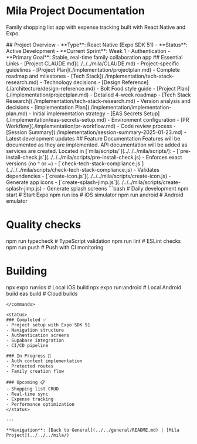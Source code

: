 # Mila Project Documentation

Family shopping list app with expense tracking built with React Native and Expo.

<project-info>
## Project Overview
- **Type**: React Native (Expo SDK 51)
- **Status**: Active Development
- **Current Sprint**: Week 1 - Authentication
- **Primary Goal**: Stable, real-time family collaboration app
</project-info>

<quick-links>
## Essential Links
- [Project CLAUDE.md](../../../mila/CLAUDE.md) - Project-specific guidelines
- [Project Plan](./implementation/projectplan.md) - Complete roadmap and milestones
- [Tech Stack](./implementation/tech-stack-research.md) - Technology decisions
</quick-links>

<architecture>
- [Design Reference](./architecture/design-reference.md) - Bolt Food style guide
</architecture>

<implementation>
- [Project Plan](./implementation/projectplan.md) - Detailed 4-week roadmap
- [Tech Stack Research](./implementation/tech-stack-research.md) - Version analysis and decisions
- [Implementation Plan](./implementation/implementation-plan.md) - Initial implementation strategy
- [EAS Secrets Setup](./implementation/eas-secrets-setup.md) - Environment configuration
- [PR Workflow](./implementation/pr-workflow.md) - Code review process
- [Session Summary](./implementation/session-summary-2025-01-23.md) - Latest development updates
</implementation>

<features>
## Feature Documentation
Features will be documented as they are implemented.
</features>

<api>
API documentation will be added as services are created.
</api>

<scripts>
Located in [`mila/scripts/`](../../../mila/scripts/):
- [`pre-install-check.js`](../../../mila/scripts/pre-install-check.js) - Enforces exact versions (no ^ or ~)
- [`check-tech-stack-compliance.js`](../../../mila/scripts/check-tech-stack-compliance.js) - Validates dependencies
- [`create-icon.js`](../../../mila/scripts/create-icon.js) - Generate app icons
- [`create-splash-jimp.js`](../../../mila/scripts/create-splash-jimp.js) - Generate splash screens
</scripts>

<commands>
```bash
# Daily development
npm start           # Start Expo
npm run ios        # iOS simulator
npm run android    # Android emulator

# Quality checks
npm run typecheck  # TypeScript validation
npm run lint       # ESLint checks
npm run push       # Push with CI monitoring

# Building
npx expo run:ios     # Local iOS build
npx expo run:android # Local Android build
eas build            # Cloud builds
```
</commands>

<status>
### Completed ✅
- Project setup with Expo SDK 51
- Navigation structure
- Authentication screens
- Supabase integration
- CI/CD pipeline

### In Progress 🚧
- Auth context implementation
- Protected routes
- Family creation flow

### Upcoming 📋
- Shopping list CRUD
- Real-time sync
- Expense tracking
- Performance optimization
</status>

---

**Navigation**: [Back to General](../../general/README.md) | [Mila Project](../../../mila/)